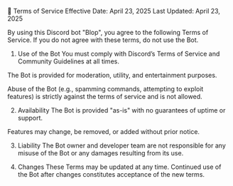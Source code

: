 📜 Terms of Service
Effective Date: April 23, 2025
Last Updated: April 23, 2025

By using this Discord bot "Blop", you agree to the following Terms of Service. If you do not agree with these terms, do not use the Bot.

1. Use of the Bot
You must comply with Discord’s Terms of Service and Community Guidelines at all times.

The Bot is provided for moderation, utility, and entertainment purposes.

Abuse of the Bot (e.g., spamming commands, attempting to exploit features) is strictly against the terms of service and is not allowed.

2. Availability
The Bot is provided "as-is" with no guarantees of uptime or support.

Features may change, be removed, or added without prior notice.

3. Liability
The Bot owner and developer team are not responsible for any misuse of the Bot or any damages resulting from its use.

4. Changes
These Terms may be updated at any time. Continued use of the Bot after changes constitutes acceptance of the new terms.
